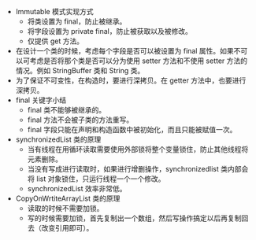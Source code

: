 - Immutable 模式实现方式
  - 将类设置为 final，防止被继承。
  - 将字段设置为 private final，防止被获取以及被修改。
  - 仅提供 get 方法。
- 在设计一个类的时候，考虑每个字段是否可以被设置为 final 属性。如果不可以可考虑是否将那个类是否可以分为使用 setter 方法和不使用 setter 方法的情况。例如 StringBuffer 类和 String 类。
- 为了保证不可变性，在构造时，要进行深拷贝。在 getter 方法中，也要进行深拷贝。
- final 关键字小结
  - final 类不能够被继承的。
  - final 方法不会被子类的方法重写。
  - final 字段只能在声明和构造函数中被初始化，而且只能被赋值一次。
- synchronizedList 类的原理
  - 当有线程在用循环读取需要使用外部锁将整个变量锁住，防止其他线程将元素删除。
  - 当没有写成进行读取时，如果进行增删操作，synchronizedlist 类内部会将 list 对象锁住，只运行线程一个一个修改。
  - synchronizedList 效率非常低。
- CopyOnWrtiteArrayList 类的原理
  - 读取的时候不需要加锁。
  - 写的时候需要加锁，首先复制出一个数组，然后写操作搞定以后再复制回去（改变引用即可）。